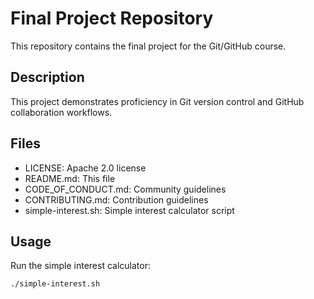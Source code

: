# Final Project Repository

This repository contains the final project for the Git/GitHub course.

## Description
This project demonstrates proficiency in Git version control and GitHub collaboration workflows.

## Files
- LICENSE: Apache 2.0 license
- README.md: This file
- CODE_OF_CONDUCT.md: Community guidelines
- CONTRIBUTING.md: Contribution guidelines
- simple-interest.sh: Simple interest calculator script

## Usage
Run the simple interest calculator:
```bash
./simple-interest.sh
